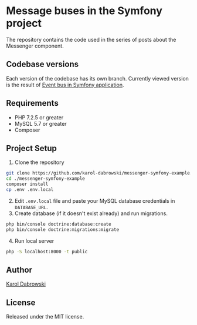 # Message buses in the Symfony project
The repository contains the code used in the series of posts about the Messenger component.

## Codebase versions
Each version of the codebase has its own branch.
Currently viewed version is the result of [Event bus in Symfony application](https://karoldabrowski.com/blog/event-bus-in-symfony-application/).

## Requirements
* PHP 7.2.5 or greater
* MySQL 5.7 or greater
* Composer

## Project Setup
1. Clone the repository
```bash
git clone https://github.com/karol-dabrowski/messenger-symfony-example.git -b event_bus
cd ./messenger-symfony-example
composer install
cp .env .env.local
```
2. Edit `.env.local` file and paste your MySQL database credentials in `DATABASE_URL`.
3. Create database (if it doesn't exist already) and run migrations.
```bash
php bin/console doctrine:database:create
php bin/console doctrine:migrations:migrate
```
4. Run local server
```bash
php -S localhost:8000 -t public
```

## Author
[Karol Dabrowski](https://karoldabrowski.com/)

## License
Released under the MIT license.
